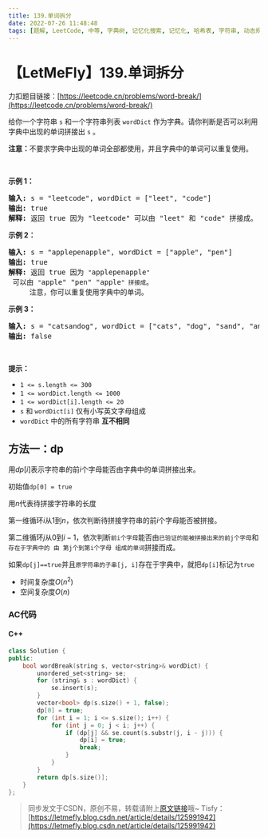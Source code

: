 ```yaml
---
title: 139.单词拆分
date: 2022-07-26 11:48:48
tags: [题解, LeetCode, 中等, 字典树, 记忆化搜索, 记忆化, 哈希表, 字符串, 动态规划, dp]
---
```


# 【LetMeFly】139.单词拆分

力扣题目链接：[https://leetcode.cn/problems/word-break/](https://leetcode.cn/problems/word-break/)

<p>给你一个字符串 <code>s</code> 和一个字符串列表 <code>wordDict</code> 作为字典。请你判断是否可以利用字典中出现的单词拼接出 <code>s</code> 。</p>

<p><strong>注意：</strong>不要求字典中出现的单词全部都使用，并且字典中的单词可以重复使用。</p>

<p>&nbsp;</p>

<p><strong>示例 1：</strong></p>

<pre>
<strong>输入:</strong> s = "leetcode", wordDict = ["leet", "code"]
<strong>输出:</strong> true
<strong>解释:</strong> 返回 true 因为 "leetcode" 可以由 "leet" 和 "code" 拼接成。
</pre>

<p><strong>示例 2：</strong></p>

<pre>
<strong>输入:</strong> s = "applepenapple", wordDict = ["apple", "pen"]
<strong>输出:</strong> true
<strong>解释:</strong> 返回 true 因为 <code>"</code>applepenapple<code>"</code> 可以由 <code>"</code>apple" "pen" "apple<code>" 拼接成</code>。
&nbsp;    注意，你可以重复使用字典中的单词。
</pre>

<p><strong>示例 3：</strong></p>

<pre>
<strong>输入:</strong> s = "catsandog", wordDict = ["cats", "dog", "sand", "and", "cat"]
<strong>输出:</strong> false
</pre>

<p>&nbsp;</p>

<p><strong>提示：</strong></p>

<ul>
	<li><code>1 &lt;= s.length &lt;= 300</code></li>
	<li><code>1 &lt;= wordDict.length &lt;= 1000</code></li>
	<li><code>1 &lt;= wordDict[i].length &lt;= 20</code></li>
	<li><code>s</code> 和 <code>wordDict[i]</code> 仅有小写英文字母组成</li>
	<li><code>wordDict</code> 中的所有字符串 <strong>互不相同</strong></li>
</ul>


    
## 方法一：dp

用$dp[i]$表示字符串的前$i$个字母能否由字典中的单词拼接出来。

初始值```dp[0] = true```

用$n$代表待拼接字符串的长度

第一维循环$i$从$1$到$n$，依次判断待拼接字符串的前$i$个字母能否被拼接。

第二维循环$j$从$0$到$i - 1$，依次判断```前i个字母```能否由```已验证的能被拼接出来的前j个字母```和```存在于字典中的 由 第j个到第i个字母 组成的单词```拼接而成。

如果```dp[j]==true```并且```原字符串的子串[j, i]```存在于字典中，就把```dp[i]```标记为```true```

+ 时间复杂度$O(n^2)$
+ 空间复杂度$O(n)$

### AC代码

#### C++

```cpp
class Solution {
public:
    bool wordBreak(string s, vector<string>& wordDict) {
        unordered_set<string> se;
        for (string& s : wordDict) {
            se.insert(s);
        }
        vector<bool> dp(s.size() + 1, false);
        dp[0] = true;
        for (int i = 1; i <= s.size(); i++) {
            for (int j = 0; j < i; j++) {
                if (dp[j] && se.count(s.substr(j, i - j))) {
                    dp[i] = true;
                    break;
                }
            }
        }
        return dp[s.size()];
    }
};
```

> 同步发文于CSDN，原创不易，转载请附上[原文链接](https://blog.letmefly.xyz/2022/07/26/LeetCode%200139.%E5%8D%95%E8%AF%8D%E6%8B%86%E5%88%86/)哦~
> Tisfy：[https://letmefly.blog.csdn.net/article/details/125991942](https://letmefly.blog.csdn.net/article/details/125991942)
